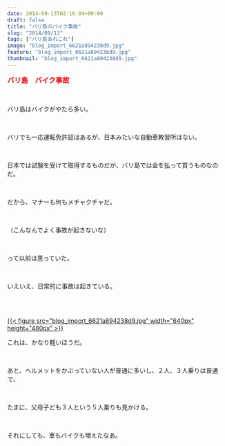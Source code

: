 ```yaml
---
date: 2014-09-13T02:16:04+09:00
draft: false
title: "バリ島のバイク事故"
slug: "2014/09/13"
tags: ["バリ島あれこれ"]
image: "blog_import_6621a894238d9.jpg"
feature: "blog_import_6621a894238d9.jpg"
thumbnail: "blog_import_6621a894238d9.jpg"
---
```

<p><font color="#ff0000" size="3"><strong>バリ島　バイク事故</strong></font></p><br/><p>バリ島はバイクがやたら多い。</p><br/><p>バリでも一応運転免許証はあるが、日本みたいな自動車教習所はない。</p><br/><p>日本では試験を受けて取得するものだが、バリ島では金を払って買うものなのだ。</p><br/><p>だから、マナーも何もメチャクチャだ。</p><br/><p>（こんなんでよく事故が起きないな）</p><br/><p>って以前は思っていた。</p><br/><p>いえいえ、日常的に事故は起きている。</p><br/><p><br/><a href="blog_import_6621a89536ab8.jpg">{{< figure src="blog_import_6621a894238d9.jpg" width="640px" height="480px" >}}</a> <br/></p><p>これは、かなり軽いほうだ。</p><br/><p>あと、ヘルメットをかぶっていない人が普通に多いし、２人、３人乗りは普通で、</p><br/><p>たまに、父母子ども３人という５人乗りも見かける。</p><br/><p>それにしても、車もバイクも増えたなあ。</p><br/><br/><br/><br/><br/><br/><br/><br/><br/><br/><br/>

